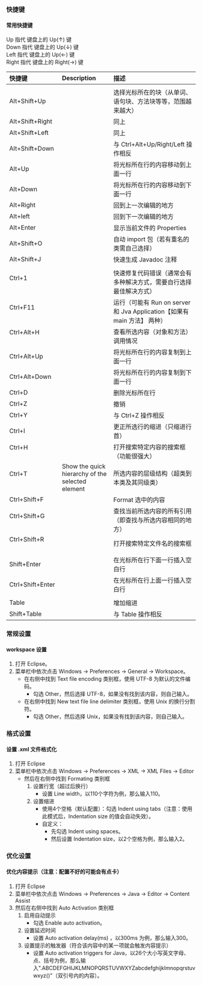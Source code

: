 <!--
* Licensed under MIT (https://github.com/jinyahuan/effective-notebook/blob/master/LICENSE)
* @author JinYahuan
* @since 1.0.0
-->

### 快捷键

#### 常用快捷键
Up 指代 键盘上的 Up(↑) 键   
Down 指代 键盘上的 Up(↓) 键   
Left 指代 键盘上的 Up(←) 键   
Right 指代 键盘上的 Right(→) 键   

| 快捷键                    | Description                    | 描述                    |
| :---                     | :---                           | :---                   |
||||
| Alt+Shift+Up             || 选择光标所在的块（从单词、语句块、方法块等等，范围越来越大） |
| Alt+Shift+Right          || 同上 |
| Alt+Shift+Left           || 同上 |
| Alt+Shift+Down           || 与 Ctrl+Alt+Up/Right/Left 操作相反 |
| Alt+Up                   || 将光标所在行的内容移动到上面一行 |
| Alt+Down                 || 将光标所在行的内容移动到下面一行 |
| Alt+Right                || 回到上一次编辑的地方 |
| Alt+left                 || 回到下一次编辑的地方 |
| Alt+Enter                || 显示当前文件的 Properties |
| Alt+Shift+O              || 自动 import 包（若有重名的类需自己选择） |
| Alt+Shift+J              || 快速生成 Javadoc 注释 |
||||
| Ctrl+1                   || 快速修复代码错误（通常会有多种解决方式，需要自行选择最佳解决方式） |
| Ctrl+F11                 || 运行（可能有 Run on server 和 Jva Application【如果有 main 方法】 两种） |
| Ctrl+Alt+H               || 查看所选内容（对象和方法）调用情况 |
| Ctrl+Alt+Up              || 将光标所在行的内容复制到上面一行 |
| Ctrl+Alt+Down            || 将光标所在行的内容复制到下面一行 |
| Ctrl+D                   || 删除光标所在行 |
| Ctrl+Z                   || 撤销 |
| Ctrl+Y                   || 与 Ctrl+Z 操作相反|
| Ctrl+I                   || 更正所选行的缩进（只缩进行首） |
| Ctrl+H                   || 打开搜索特定内容的搜索框（功能很强大） |
| Ctrl+T                   | Show the quick hierarchy of the selected element | 所选内容的层级结构（超类到本类及其同级类） |
| Ctrl+Shift+F             || Format 选中的内容 |
| Ctrl+Shift+G             || 查找当前所选内容的所有引用（即查找与所选内容相同的地方） |
| Ctrl+Shift+R             || 打开搜索特定文件名的搜索框 |
||||
| Shift+Enter              || 在光标所在行下面一行插入空白行|
| Ctrl+Shift+Enter         || 在光标所在行上面一行插入空白行|
||||
| Table                    || 增加缩进 |
| Shift+Table              || 与 Table 操作相反 |



### 常规设置

#### workspace 设置
1. 打开 Eclipse。
2. 菜单栏中依次点击 Windows -> Preferences -> General -> Workspace。
	* 在右侧中找到 Text file encoding 类别框，使用 UTF-8 为默认的文件编码。
		* 勾选 Other，然后选择 UTF-8，如果没有找到该内容，则自己输入。
	*  在右侧中找到 New text file line delimiter 类别框，使用 Unix 的换行分割符。
		* 勾选 Other，然后选择 Unix，如果没有找到该内容，则自己输入。



### 格式设置

#### 设置 .xml 文件格式化
1. 打开 Eclipse
2. 菜单栏中依次点击 Windows -> Preferences -> XML -> XML Files -> Editor
	* 然后在右侧中找到 Formating 类别框
		1. 设置行宽（超过后换行）
			* 设置 Line width，以110个字符为例，那么输入110。
		2. 设置缩进
			* 使用4个空格（默认配置）：勾选 Indent using tabs（注意：使用此模式后，Indentation size 的值会自动失效）。
			* 自定义：
				* 先勾选 Indent using spaces。
				* 然后设置 Indentation size，以2个空格为例，那么输入2。



### 优化设置

#### 优化内容提示（注意：配置不好的可能会有点卡）
1. 打开 Eclipse
2. 菜单栏中依次点击 Windows -> Preferences -> Java -> Editor -> Content Assist
3. 然后在右侧中找到 Auto Activation 类别框
	1. 启用自动提示
		* 勾选 Enable auto activation。
	2. 设置延迟时间
		* 设置 Auto activation delay(ms) ，以300ms 为例，那么输入300。
	3. 设置提示的触发器（符合该内容中的某一项就会触发内容提示）
		* 设置 Auto activation triggers for Java，以26个大小写英文字母、点、括号为例，那么输入".ABCDEFGHIJKLMNOPQRSTUVWXYZabcdefghijklmnopqrstuvwxyz()"（双引号内的内容）。
